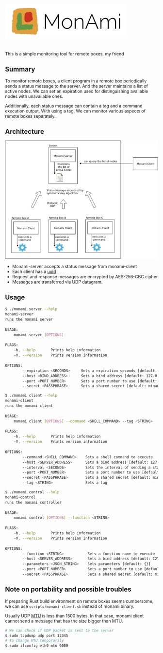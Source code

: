 <img src="./docs/monami-logo.jpg" alt="Monami" width="400px">

#

This is a simple monitoring tool for remote boxes, my friend

## Summary
To monitor remote boxes, a client program in a remote box periodically sends a status message to the server. And the server maintains a list of active nodes. We can set an expiration used for distinguishing available nodes with unavailable ones.

Additionally, each status message can contain a tag and a command execution output. With using a tag, We can monitor various aspects of remote boxes separately.

## Architecture
![Image of Monami Architecture](docs/monami-architecture.png)

- Monami-server accepts a status message from monami-client
- Each client has a [uuid](https://en.wikipedia.org/wiki/Universally_unique_identifier)
- Request and response messages are encrypted by AES-256-CBC cipher
- Messages are transferred via UDP datagram.

## Usage
```bash
$ ./monami server --help
monami-server
runs the monami server

USAGE:
    monami server [OPTIONS]

FLAGS:
    -h, --help       Prints help information
    -V, --version    Prints version information

OPTIONS:
        --expiration <SECONDS>     Sets a expiration seconds [default: 30]
        --host <BIND_ADDRESS>      Sets a bind address [default: 127.0.0.1]
        --port <PORT_NUMBER>       Sets a port number to use [default: 12345]
        --secret <PASSPHRASE>      Sets a shared secret [default: minamo]
```

```bash
$ ./monami client --help
monami-client
runs the monami client

USAGE:
    monami client [OPTIONS] --command <SHELL_COMMAND> --tag <STRING>

FLAGS:
    -h, --help       Prints help information
    -V, --version    Prints version information

OPTIONS:
        --command <SHELL_COMMAND>    Sets a shell command to execute
        --host <SERVER_ADDRESS>      Sets a bind address [default: 127.0.0.1]
        --interval <SECONDS>         Sets the interval of sending a status update message [default: 10]
        --port <PORT_NUMBER>         Sets a port number to use [default: 12345]
        --secret <PASSPHRASE>        Sets a shared secret [default: minamo]
        --tag <STRING>               Sets a tag
```

```bash
$ ./monami control --help
monami-control
runs the monami controller

USAGE:
    monami control [OPTIONS] --function <STRING>

FLAGS:
    -h, --help       Prints help information
    -V, --version    Prints version information

OPTIONS:
        --function <STRING>           Sets a function name to execute
        --host <SERVER_ADDRESS>       Sets a bind address [default: 127.0.0.1]
        --parameters <JSON_STRING>    Sets parameters [default: {}]
        --port <PORT_NUMBER>          Sets a port number to use [default: 12345]
        --secret <PASSPHRASE>         Sets a shared secret [default: minamo]
```

## Note on portability and possible troubles
If preparing Rust build environment on remote boxes seems cumbersome, we can use `scripts/monami-client.sh` instead of monami binary.

Usually UDP [MTU](https://en.wikipedia.org/wiki/Maximum_transmission_unit) is less than 1500 bytes. In that case, monami client cannot send a message that has the size bigger than MTU.
```bash
# We can check if UDP packet is sent to the server
$ sudo tcpdump udp port 12345
# To change MTU temporarily
$ sudo ifconfig eth0 mtu 9000
```
